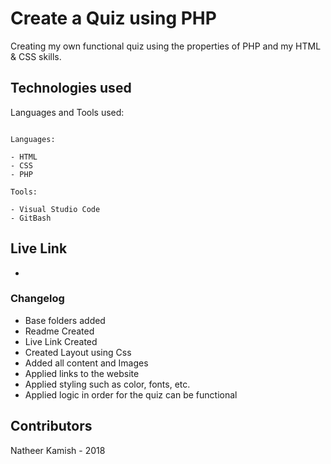 # Create a Quiz using PHP

Creating my own functional quiz using the properties of PHP and my HTML & CSS skills.

## Technologies used 

Languages and Tools used:

```

Languages:

- HTML
- CSS
- PHP

```
```
Tools:

- Visual Studio Code
- GitBash

```

## Live Link 
- 

### Changelog

- Base folders added
- Readme Created
- Live Link Created
- Created Layout using Css
- Added all content and Images
- Applied links to the website
- Applied styling such as color, fonts, etc.
- Applied logic in order for the quiz can be functional

## Contributors

Natheer Kamish - 2018
